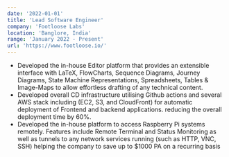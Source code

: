 ```yaml
---
date: '2022-01-01'
title: 'Lead Software Engineer'
company: 'Footloose Labs'
location: 'Banglore, India'
range: 'January 2022 - Present'
url: 'https://www.footloose.io/'
---
```


- Developed the in-house Editor platform that provides an extensible interface with LaTeX, FlowCharts, Sequence Diagrams, Journey Diagrams, State Machine Representations, Spreadsheets, Tables & Image-Maps to allow effortless drafting of any technical content.
- Developed overall CD infrastructure utilising Github actions and several AWS stack including (EC2, S3, and CloudFront) for automatic deployment of Frontend and backend applications. reducing the overall deployment time by 60%.
- Developed the in-house platform to access Raspberry Pi systems remotely. Features include Remote Terminal and Status Monitoring as well as tunnels to any network services running (such as HTTP, VNC, SSH) helping the company to save up to $1000 PA on a recurring basis
